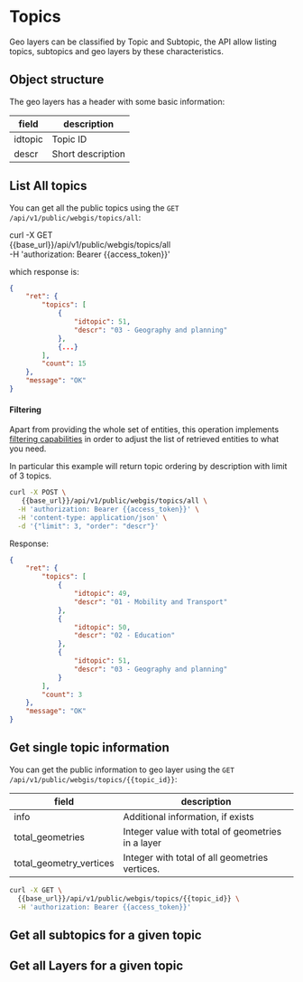 # Topics

Geo layers can be classified by Topic and Subtopic, the API allow listing topics, subtopics and geo layers by these characteristics. 

## Object structure

The geo layers has a header with some basic information: 

|  field | description   |
|---|---|
| idtopic  | Topic ID   |
| descr | Short description  |



## List All topics

You can get all the public topics using the `GET /api/v1/public/webgis/topics/all`:


curl -X GET \
  {{base_url}}/api/v1/public/webgis/topics/all \
  -H 'authorization: Bearer {{access_token}}'

which response is: 


```json
{
    "ret": {
        "topics": [
            {
                "idtopic": 51,
                "descr": "03 - Geography and planning"
            },
            {...}
        ],
        "count": 15
    },
    "message": "OK"
}
```

#### Filtering 

Apart from providing the whole set of entities, this operation implements [filtering capabilities](https://vero-city-api-docs.readthedocs.io/en/latest/advanced-filtering/index.html) in order to adjust the list of retrieved entities to what you need.

In particular this example will return topic ordering by description with limit of 3 topics.


```bash
curl -X POST \
   {{base_url}}/api/v1/public/webgis/topics/all \
  -H 'authorization: Bearer {{access_token}}' \
  -H 'content-type: application/json' \
  -d '{"limit": 3, "order": "descr"}'
```

Response:
```json
{
    "ret": {
        "topics": [
            {
                "idtopic": 49,
                "descr": "01 - Mobility and Transport"
            },
            {
                "idtopic": 50,
                "descr": "02 - Education"
            },
            {
                "idtopic": 51,
                "descr": "03 - Geography and planning"
            }
        ],
        "count": 3
    },
    "message": "OK"
}
```


## Get single topic information

You can get the public information to geo layer using the `GET /api/v1/public/webgis/topics/{{topic_id}}`:

|  field | description   |
|---|---|
| info  | Additional information, if exists  |
|total_geometries|Integer value with total of geometries in a layer|
|total_geometry_vertices|Integer with total of all geometries vertices.|

```bash
curl -X GET \
  {{base_url}}/api/v1/public/webgis/topics/{{topic_id}} \
  -H 'authorization: Bearer {{access_token}}' 
```


## Get all subtopics for a given topic


## Get all Layers for a given topic


